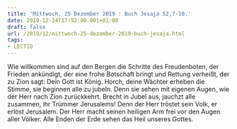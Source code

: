 ```yaml
---
title: 'Mittwoch, 25 Dezember 2019 : Buch Jesaja 52,7-10.'
date: 2019-12-24T17:52:00.001+01:00
draft: false
url: /2019/12/mittwoch-25-dezember-2019-buch-jesaja.html
tags: 
- LECTIO
---
```


Wie willkommen sind auf den Bergen die Schritte des Freudenboten, der Frieden ankündigt, der eine frohe Botschaft bringt und Rettung verheißt, der zu Zion sagt: Dein Gott ist König. Horch, deine Wächter erheben die Stimme, sie beginnen alle zu jubeln. Denn sie sehen mit eigenen Augen, wie der Herr nach Zion zurückkehrt. Brecht in Jubel aus, jauchzt alle zusammen, ihr Trümmer Jerusalems! Denn der Herr tröstet sein Volk, er erlöst Jerusalem. Der Herr macht seinen heiligen Arm frei vor den Augen aller Völker. Alle Enden der Erde sehen das Heil unseres Gottes.